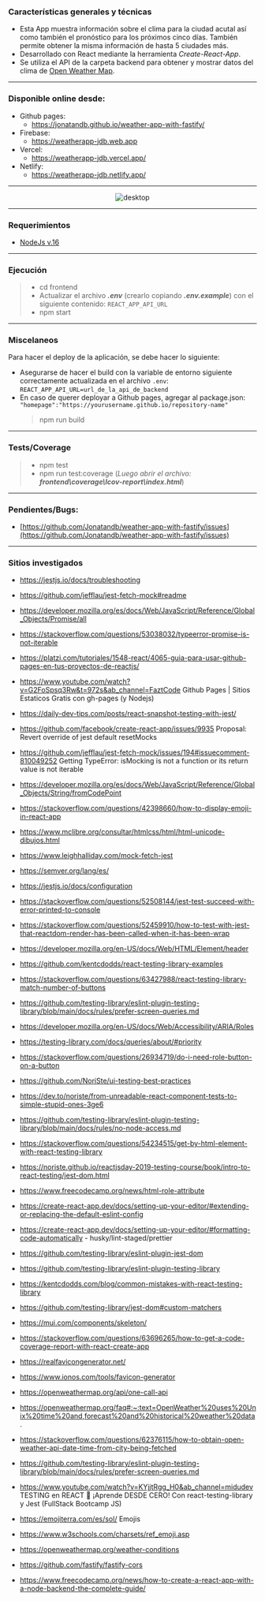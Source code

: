### Características generales y técnicas

- Esta App muestra información sobre el clima para la ciudad acutal así como también el pronóstico para los próximos cinco días. También permite obtener la misma información de hasta 5 ciudades más.
- Desarrollado con React mediante la herramienta _Create-React-App_.
- Se utiliza el API de la carpeta backend para obtener y mostrar datos del clima de [Open Weather Map](https://openweathermap.org/).

---

### Disponible online desde:

- Github pages:
  - https://jonatandb.github.io/weather-app-with-fastify/
- Firebase:
  - https://weatherapp-jdb.web.app
- Vercel:
  - https://weatherapp-jdb.vercel.app/
- Netlify:
  - https://weatherapp-jdb.netlify.app/

---

<center>

![desktop](WeatherApp_Screenshot_v5.gif)

</center>

---

### Requerimientos

- [NodeJs v.16](https://nodejs.org/es/)

---

### Ejecución

> - cd frontend
> - Actualizar el archivo **_.env_** (crearlo copiando **_.env.example_**) con el siguiente contenido: `REACT_APP_API_URL`
> - npm start

---

### Miscelaneos

Para hacer el deploy de la aplicación, se debe hacer lo siguiente:

- Asegurarse de hacer el build con la variable de entorno siguiente correctamente actualizada en el archivo `.env`: `REACT_APP_API_URL=url_de_la_api_de_backend`
- En caso de querer deployar a Github pages, agregar al package.json: `"homepage":"https://yourusername.github.io/repository-name"`
  > npm run build

---

### Tests/Coverage

> - npm test
> - npm run test:coverage (_Luego abrir el archivo: **frontend\coverage\lcov-report\index.html**_)

---

### Pendientes/Bugs:

- [https://github.com/Jonatandb/weather-app-with-fastify/issues](https://github.com/Jonatandb/weather-app-with-fastify/issues)

---

### Sitios investigados

- https://jestjs.io/docs/troubleshooting
- https://github.com/jefflau/jest-fetch-mock#readme
- https://developer.mozilla.org/es/docs/Web/JavaScript/Reference/Global_Objects/Promise/all
- https://stackoverflow.com/questions/53038032/typeerror-promise-is-not-iterable
- https://platzi.com/tutoriales/1548-react/4065-guia-para-usar-github-pages-en-tus-proyectos-de-reactjs/
- https://www.youtube.com/watch?v=G2FoSpsq3Rw&t=972s&ab_channel=FaztCode Github Pages | Sitios Estaticos Gratis con gh-pages (y Nodejs)

- https://daily-dev-tips.com/posts/react-snapshot-testing-with-jest/
- https://github.com/facebook/create-react-app/issues/9935 Proposal: Revert override of jest default resetMocks
- https://github.com/jefflau/jest-fetch-mock/issues/194#issuecomment-810049252 Getting TypeError: isMocking is not a function or its return value is not iterable
- https://developer.mozilla.org/es/docs/Web/JavaScript/Reference/Global_Objects/String/fromCodePoint
- https://stackoverflow.com/questions/42398660/how-to-display-emoji-in-react-app
- https://www.mclibre.org/consultar/htmlcss/html/html-unicode-dibujos.html
- https://www.leighhalliday.com/mock-fetch-jest
- https://semver.org/lang/es/
- https://jestjs.io/docs/configuration
- https://stackoverflow.com/questions/52508144/jest-test-succeed-with-error-printed-to-console
- https://stackoverflow.com/questions/52459910/how-to-test-with-jest-that-reactdom-render-has-been-called-when-it-has-been-wrap
- https://developer.mozilla.org/en-US/docs/Web/HTML/Element/header
- https://github.com/kentcdodds/react-testing-library-examples
- https://stackoverflow.com/questions/63427988/react-testing-library-match-number-of-buttons
- https://github.com/testing-library/eslint-plugin-testing-library/blob/main/docs/rules/prefer-screen-queries.md
- https://developer.mozilla.org/en-US/docs/Web/Accessibility/ARIA/Roles
- https://testing-library.com/docs/queries/about/#priority
- https://stackoverflow.com/questions/26934719/do-i-need-role-button-on-a-button
- https://github.com/NoriSte/ui-testing-best-practices
- https://dev.to/noriste/from-unreadable-react-component-tests-to-simple-stupid-ones-3ge6
- https://github.com/testing-library/eslint-plugin-testing-library/blob/main/docs/rules/no-node-access.md
- https://stackoverflow.com/questions/54234515/get-by-html-element-with-react-testing-library
- https://noriste.github.io/reactjsday-2019-testing-course/book/intro-to-react-testing/jest-dom.html
- https://www.freecodecamp.org/news/html-role-attribute
- https://create-react-app.dev/docs/setting-up-your-editor/#extending-or-replacing-the-default-eslint-config
- https://create-react-app.dev/docs/setting-up-your-editor/#formatting-code-automatically - husky/lint-staged/prettier
- https://github.com/testing-library/eslint-plugin-jest-dom
- https://github.com/testing-library/eslint-plugin-testing-library
- https://kentcdodds.com/blog/common-mistakes-with-react-testing-library
- https://github.com/testing-library/jest-dom#custom-matchers
- https://mui.com/components/skeleton/
- https://stackoverflow.com/questions/63696265/how-to-get-a-code-coverage-report-with-react-create-app
- https://realfavicongenerator.net/
- https://www.ionos.com/tools/favicon-generator
- https://openweathermap.org/api/one-call-api
- https://openweathermap.org/faq#:~:text=OpenWeather%20uses%20Unix%20time%20and,forecast%20and%20historical%20weather%20data.
- https://stackoverflow.com/questions/62376115/how-to-obtain-open-weather-api-date-time-from-city-being-fetched
- https://github.com/testing-library/eslint-plugin-testing-library/blob/main/docs/rules/prefer-screen-queries.md
- https://www.youtube.com/watch?v=KYjjtRgg_H0&ab_channel=midudev TESTING en REACT 🧪 ¡Aprende DESDE CERO! Con react-testing-library y Jest (FullStack Bootcamp JS)
- https://emojiterra.com/es/sol/ Emojis
- https://www.w3schools.com/charsets/ref_emoji.asp
- https://openweathermap.org/weather-conditions
- https://github.com/fastify/fastify-cors
- https://www.freecodecamp.org/news/how-to-create-a-react-app-with-a-node-backend-the-complete-guide/

